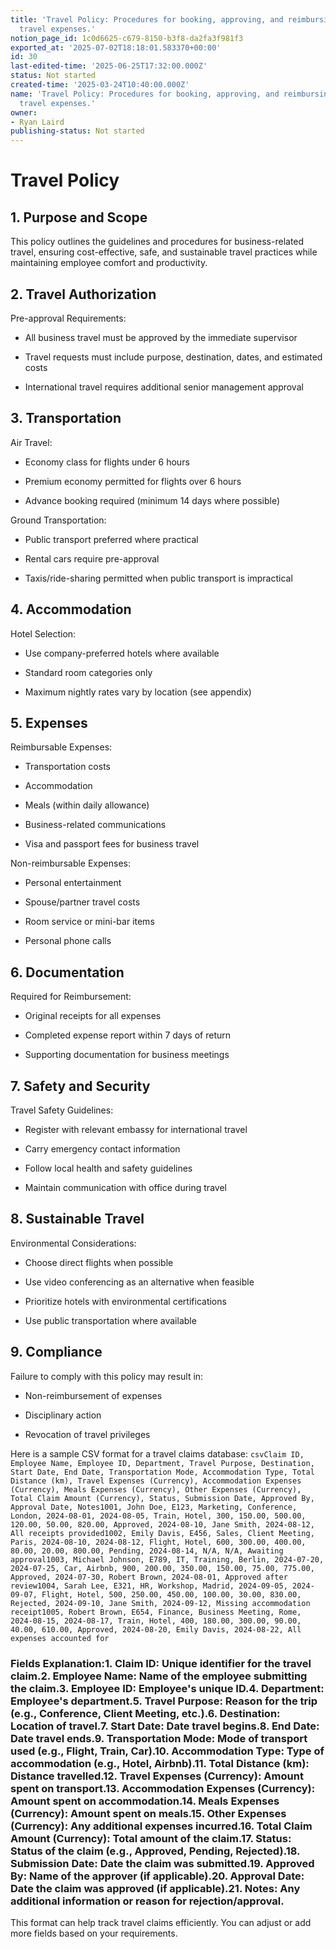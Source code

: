 ```yaml
---
title: 'Travel Policy: Procedures for booking, approving, and reimbursing business
  travel expenses.'
notion_page_id: 1c0d6625-c679-8150-b3f8-da2fa3f981f3
exported_at: '2025-07-02T18:18:01.583370+00:00'
id: 30
last-edited-time: '2025-06-25T17:32:00.000Z'
status: Not started
created-time: '2025-03-24T10:40:00.000Z'
name: 'Travel Policy: Procedures for booking, approving, and reimbursing business
  travel expenses.'
owner:
- Ryan Laird
publishing-status: Not started
---
```


# Travel Policy

## 1. Purpose and Scope

This policy outlines the guidelines and procedures for business-related travel, ensuring cost-effective, safe, and sustainable travel practices while maintaining employee comfort and productivity.

## 2. Travel Authorization

Pre-approval Requirements:

- All business travel must be approved by the immediate supervisor

- Travel requests must include purpose, destination, dates, and estimated costs

- International travel requires additional senior management approval

## 3. Transportation

Air Travel:

- Economy class for flights under 6 hours

- Premium economy permitted for flights over 6 hours

- Advance booking required (minimum 14 days where possible)

Ground Transportation:

- Public transport preferred where practical

- Rental cars require pre-approval

- Taxis/ride-sharing permitted when public transport is impractical

## 4. Accommodation

Hotel Selection:

- Use company-preferred hotels where available

- Standard room categories only

- Maximum nightly rates vary by location (see appendix)

## 5. Expenses

Reimbursable Expenses:

- Transportation costs

- Accommodation

- Meals (within daily allowance)

- Business-related communications

- Visa and passport fees for business travel

Non-reimbursable Expenses:

- Personal entertainment

- Spouse/partner travel costs

- Room service or mini-bar items

- Personal phone calls

## 6. Documentation

Required for Reimbursement:

- Original receipts for all expenses

- Completed expense report within 7 days of return

- Supporting documentation for business meetings

## 7. Safety and Security

Travel Safety Guidelines:

- Register with relevant embassy for international travel

- Carry emergency contact information

- Follow local health and safety guidelines

- Maintain communication with office during travel

## 8. Sustainable Travel

Environmental Considerations:

- Choose direct flights when possible

- Use video conferencing as an alternative when feasible

- Prioritize hotels with environmental certifications

- Use public transportation where available

## 9. Compliance

Failure to comply with this policy may result in:

- Non-reimbursement of expenses

- Disciplinary action

- Revocation of travel privileges





Here is a sample CSV format for a travel claims database:
```csvClaim ID, Employee Name, Employee ID, Department, Travel Purpose, Destination, Start Date, End Date, Transportation Mode, Accommodation Type, Total Distance (km), Travel Expenses (Currency), Accommodation Expenses (Currency), Meals Expenses (Currency), Other Expenses (Currency), Total Claim Amount (Currency), Status, Submission Date, Approved By, Approval Date, Notes1001, John Doe, E123, Marketing, Conference, London, 2024-08-01, 2024-08-05, Train, Hotel, 300, 150.00, 500.00, 120.00, 50.00, 820.00, Approved, 2024-08-10, Jane Smith, 2024-08-12, All receipts provided1002, Emily Davis, E456, Sales, Client Meeting, Paris, 2024-08-10, 2024-08-12, Flight, Hotel, 600, 300.00, 400.00, 80.00, 20.00, 800.00, Pending, 2024-08-14, N/A, N/A, Awaiting approval1003, Michael Johnson, E789, IT, Training, Berlin, 2024-07-20, 2024-07-25, Car, Airbnb, 900, 200.00, 350.00, 150.00, 75.00, 775.00, Approved, 2024-07-30, Robert Brown, 2024-08-01, Approved after review1004, Sarah Lee, E321, HR, Workshop, Madrid, 2024-09-05, 2024-09-07, Flight, Hotel, 500, 250.00, 450.00, 100.00, 30.00, 830.00, Rejected, 2024-09-10, Jane Smith, 2024-09-12, Missing accommodation receipt1005, Robert Brown, E654, Finance, Business Meeting, Rome, 2024-08-15, 2024-08-17, Train, Hotel, 400, 180.00, 300.00, 90.00, 40.00, 610.00, Approved, 2024-08-20, Emily Davis, 2024-08-22, All expenses accounted for```
### Fields Explanation:1. **Claim ID**: Unique identifier for the travel claim.2. **Employee Name**: Name of the employee submitting the claim.3. **Employee ID**: Employee's unique ID.4. **Department**: Employee's department.5. **Travel Purpose**: Reason for the trip (e.g., Conference, Client Meeting, etc.).6. **Destination**: Location of travel.7. **Start Date**: Date travel begins.8. **End Date**: Date travel ends.9. **Transportation Mode**: Mode of transport used (e.g., Flight, Train, Car).10. **Accommodation Type**: Type of accommodation (e.g., Hotel, Airbnb).11. **Total Distance (km)**: Distance travelled.12. **Travel Expenses (Currency)**: Amount spent on transport.13. **Accommodation Expenses (Currency)**: Amount spent on accommodation.14. **Meals Expenses (Currency)**: Amount spent on meals.15. **Other Expenses (Currency)**: Any additional expenses incurred.16. **Total Claim Amount (Currency)**: Total amount of the claim.17. **Status**: Status of the claim (e.g., Approved, Pending, Rejected).18. **Submission Date**: Date the claim was submitted.19. **Approved By**: Name of the approver (if applicable).20. **Approval Date**: Date the claim was approved (if applicable).21. **Notes**: Any additional information or reason for rejection/approval.
This format can help track travel claims efficiently. You can adjust or add more fields based on your requirements.